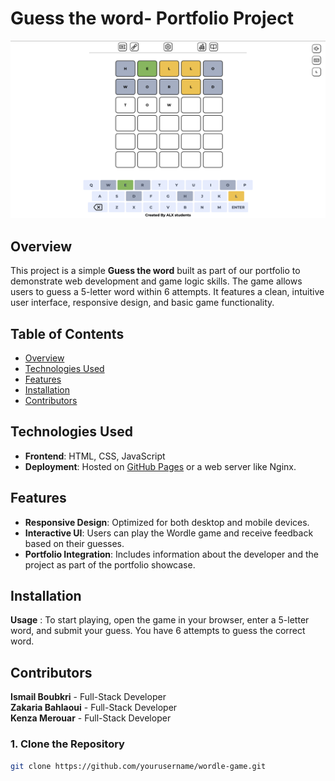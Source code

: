 # Guess the word- Portfolio Project

![Game Screenshot](icons/feautre1-image.png)

## Overview

This project is a simple **Guess the word** built as part of our portfolio to demonstrate web development and game logic skills. The game allows users to guess a 5-letter word within 6 attempts. It features a clean, intuitive user interface, responsive design, and basic game functionality.

## Table of Contents

- [Overview](#overview)
- [Technologies Used](#technologies-used)
- [Features](#features)
- [Installation](#installation)
- [Contributors](#contributors)

## Technologies Used

- **Frontend**: HTML, CSS, JavaScript
- **Deployment**: Hosted on [GitHub Pages](https://smaeel12.github.io/) or a web server like Nginx.

## Features

- **Responsive Design**: Optimized for both desktop and mobile devices.
- **Interactive UI**: Users can play the Wordle game and receive feedback based on their guesses.
- **Portfolio Integration**: Includes information about the developer and the project as part of the portfolio showcase.

## Installation

**Usage** :
To start playing, open the game in your browser, enter a 5-letter word, and submit your guess.
You have 6 attempts to guess the correct word.

## Contributors

**Ismail Boubkri** - Full-Stack Developer  
**Zakaria Bahlaoui** - Full-Stack Developer  
**Kenza Merouar** - Full-Stack Developer

### 1. Clone the Repository

```bash
git clone https://github.com/yourusername/wordle-game.git
```
